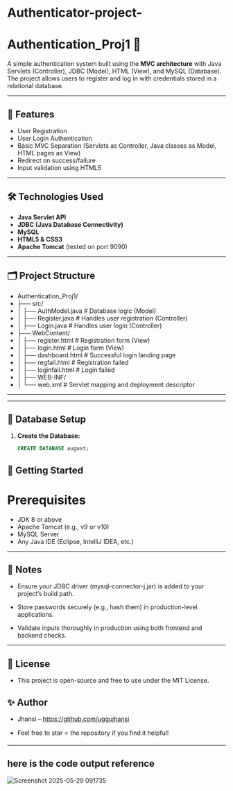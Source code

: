  # Authenticator-project-
# Authentication_Proj1 🔐

A simple authentication system built using the **MVC architecture** with Java Servlets (Controller), JDBC (Model), HTML (View), and MySQL (Database). The project allows users to register and log in with credentials stored in a relational database.

---

## 📌 Features

- User Registration
- User Login Authentication
- Basic MVC Separation (Servlets as Controller, Java classes as Model, HTML pages as View)
- Redirect on success/failure
- Input validation using HTML5

---

## 🛠 Technologies Used

- **Java Servlet API**
- **JDBC (Java Database Connectivity)**
- **MySQL**
- **HTML5 & CSS3**
- **Apache Tomcat** (tested on port 9090)

---

## 🗂 Project Structure
- Authentication_Proj1/
- ├── src/
- │ ├── AuthModel.java # Database logic (Model)
- │ ├── Register.java # Handles user registration (Controller)
- │ ├── Login.java # Handles user login (Controller)
- ├── WebContent/
- │ ├── register.html # Registration form (View)
- │ ├── login.html # Login form (View)
- │ ├── dashboard.html # Successful login landing page
- │ ├── regfail.html # Registration failed
- │ ├── loginfail.html # Login failed
- │ ├── WEB-INF/
- │ └── web.xml # Servlet mapping and deployment descriptor

---


---

## 🧰 Database Setup

1. **Create the Database:**
   ```sql
   CREATE DATABASE august;

## 🚀 Getting Started
# Prerequisites
- JDK 8 or above
- Apache Tomcat (e.g., v9 or v10)
- MySQL Server
- Any Java IDE (Eclipse, IntelliJ IDEA, etc.)

---
## 📌 Notes
- Ensure your JDBC driver (mysql-connector-j.jar) is added to your project’s build path.

- Store passwords securely (e.g., hash them) in production-level applications.

- Validate inputs thoroughly in production using both frontend and backend checks.
---
## 📜 License
- This project is open-source and free to use under the MIT License.

## ✨ Author
- Jhansi – https://github.com/uggujhansi

- Feel free to star ⭐ the repository if you find it helpful!
---
## here is the code output reference
![Screenshot 2025-05-29 091735](https://github.com/user-attachments/assets/8af15d20-6103-49d3-a69d-54f861ae9846)




